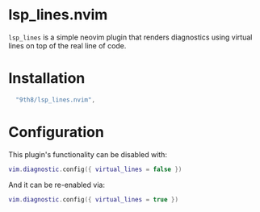 # lsp_lines.nvim

`lsp_lines` is a simple neovim plugin that renders diagnostics using virtual
lines on top of the real line of code.

# Installation

```lua
  "9th8/lsp_lines.nvim",
```

# Configuration

This plugin's functionality can be disabled with:

```lua
vim.diagnostic.config({ virtual_lines = false })
```

And it can be re-enabled via:

```lua
vim.diagnostic.config({ virtual_lines = true })
```
